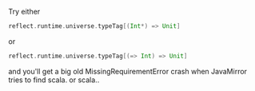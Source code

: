 Try either
```scala
reflect.runtime.universe.typeTag[(Int*) => Unit]
```
or
```scala
reflect.runtime.universe.typeTag[(=> Int) => Unit]
```
and you'll get a big old MissingRequirementError crash when JavaMirror tries to find scala.<repeated> or scala.<byname>.
